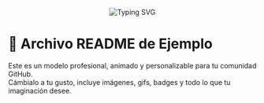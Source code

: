 <!-- Banner SVG animado -->
<p align="center">
  <img src="https://readme-typing-svg.herokuapp.com?font=Fira+Code&duration=3000&pause=500&color=3ECF8E&center=true&vCenter=true&repeat=true&width=700&lines=¡Bienvenido+a+tu+proyecto+espectacular!;Plantillas+automatizadas+y+listas+para+impresionar." alt="Typing SVG" />
</p>

# 🎉 Archivo README de Ejemplo

Este es un modelo profesional, animado y personalizable para tu comunidad GitHub.  
Cámbialo a tu gusto, incluye imágenes, gifs, badges y todo lo que tu imaginación desee.
